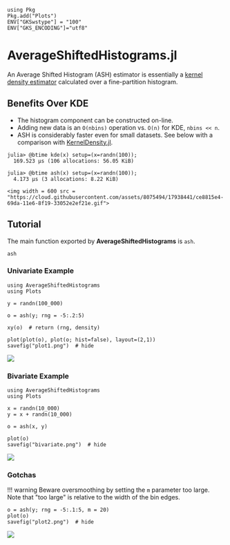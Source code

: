 ```@setup index
using Pkg
Pkg.add("Plots")
ENV["GKSwstype"] = "100"
ENV["GKS_ENCODING"]="utf8"
```

# AverageShiftedHistograms.jl


An Average Shifted Histogram (ASH) estimator is essentially a [kernel density estimator](https://en.wikipedia.org/wiki/Kernel_density_estimation) calculated over a fine-partition histogram.  

## Benefits Over KDE

- The histogram component can be constructed on-line.
- Adding new data is an `O(nbins)` operation vs. `O(n)` for KDE, `nbins << n`.
- ASH is considerably faster even for small datasets.  See below with a comparison with [KernelDensity.jl](https://github.com/JuliaStats/KernelDensity.jl).
  
```
julia> @btime kde(x) setup=(x=randn(100));
  169.523 μs (106 allocations: 56.05 KiB)

julia> @btime ash(x) setup=(x=randn(100));
  4.173 μs (3 allocations: 8.22 KiB)
  ```


```@raw html
<img width = 600 src = "https://cloud.githubusercontent.com/assets/8075494/17938441/ce8815e4-69da-11e6-8f19-33052e2ef21e.gif">
```


## Tutorial

The main function exported by **AverageShiftedHistograms** is `ash`.

```@docs
ash
```

### Univariate Example

```@example index
using AverageShiftedHistograms
using Plots

y = randn(100_000)

o = ash(y; rng = -5:.2:5)

xy(o)  # return (rng, density)

plot(plot(o), plot(o; hist=false), layout=(2,1))
savefig("plot1.png")  # hide
```
![](plot1.png)


### Bivariate Example

```@example index
using AverageShiftedHistograms
using Plots

x = randn(10_000)
y = x + randn(10_000)

o = ash(x, y)

plot(o)
savefig("bivariate.png")  # hide
```

![](bivariate.png)


### Gotchas

!!! warning
    Beware oversmoothing by setting the `m` parameter too large.  Note that "too large" is relative
    to the width of the bin edges.

```@example index
o = ash(y; rng = -5:.1:5, m = 20)
plot(o)
savefig("plot2.png")  # hide
```
![](plot2.png)